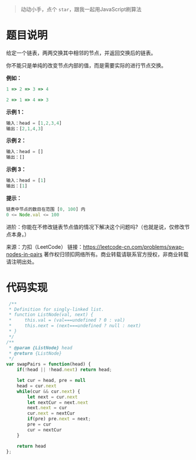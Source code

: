 >动动小手，点个 `star`，跟我一起用JavaScript刷算法

# 题目说明

给定一个链表，两两交换其中相邻的节点，并返回交换后的链表。

你不能只是单纯的改变节点内部的值，而是需要实际的进行节点交换。

**例如：**

```js
1 => 2 => 3 => 4

2 => 1 => 4 => 3
```



**示例 1：**

```js
输入：head = [1,2,3,4]
输出：[2,1,4,3]
```



**示例 2：**

```js
输入：head = []
输出：[]
```



**示例 3：**

```js
输入：head = [1]
输出：[1]
```



**提示：**

```js
链表中节点的数目在范围 [0, 100] 内
0 <= Node.val <= 100
```



进阶：你能在不修改链表节点值的情况下解决这个问题吗?（也就是说，仅修改节点本身。）

来源：力扣（LeetCode）
链接：https://leetcode-cn.com/problems/swap-nodes-in-pairs
著作权归领扣网络所有。商业转载请联系官方授权，非商业转载请注明出处。



# 代码实现

```js
 /**
 * Definition for singly-linked list.
 * function ListNode(val, next) {
 *     this.val = (val===undefined ? 0 : val)
 *     this.next = (next===undefined ? null : next)
 * }
 */
/**
 * @param {ListNode} head
 * @return {ListNode}
 */
var swapPairs = function(head) {
    if(!head || !head.next) return head;

    let cur = head, pre = null
    head = cur.next
    while(cur && cur.next) {
        let next = cur.next
        let nextCur = next.next
        next.next = cur
        cur.next = nextCur
        if(pre) pre.next = next;
        pre = cur
        cur = nextCur
    }

    return head
};
```

